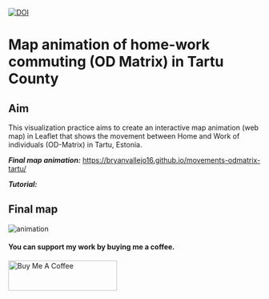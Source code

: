 [![DOI](https://zenodo.org/badge/384406571.svg)](https://zenodo.org/badge/latestdoi/384406571)
# Map animation of home-work commuting (OD Matrix) in Tartu County
## Aim
This visualization practice aims to create an interactive map animation (web map) in Leaflet that shows the movement between Home and Work of individuals (OD-Matrix) in Tartu, Estonia.

***Final map animation:*** https://bryanvallejo16.github.io/movements-odmatrix-tartu/

***Tutorial:*** 

## Final map
![animation](png/gif-movements.gif)

#### You can support my work by buying me a coffee.
<a href="https://www.buymeacoffee.com/bryan.vallejo" target="_blank"><img src="https://cdn.buymeacoffee.com/buttons/v2/default-yellow.png" alt="Buy Me A Coffee" style="height: 60px !important;width: 217px !important;" ></a>
